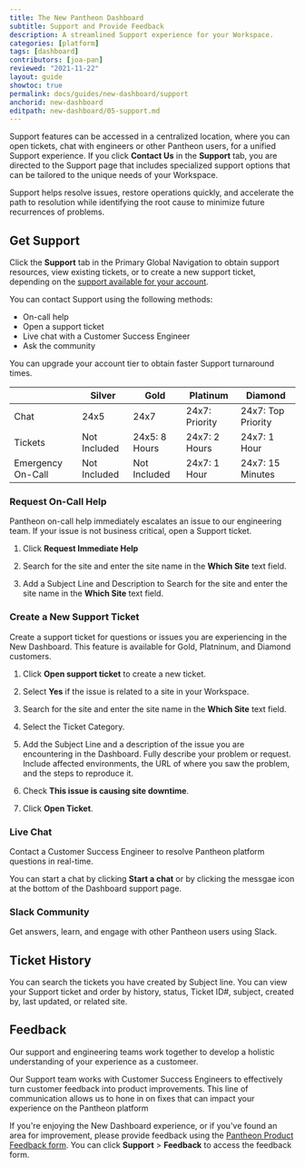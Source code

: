 ```yaml
---
title: The New Pantheon Dashboard
subtitle: Support and Provide Feedback
description: A streamlined Support experience for your Workspace.
categories: [platform]
tags: [dashboard]
contributors: [joa-pan]
reviewed: "2021-11-22"
layout: guide
showtoc: true
permalink: docs/guides/new-dashboard/support
anchorid: new-dashboard
editpath: new-dashboard/05-support.md
---
```


Support features can be accessed in a centralized location, where you can open tickets, chat with engineers or other Pantheon users, for a unified Support experience. If you click **Contact Us** in the **Support** tab, you are directed to the Support page that includes specialized support options that can be tailored to the unique needs of your Workspace. 

Support helps resolve issues, restore operations quickly, and accelerate the path to resolution while identifying the root cause to minimize future recurrences of problems.

## Get Support

Click the **Support** tab in the Primary Global Navigation to obtain support resources, view existing tickets, or to create a new support ticket, depending on the [support available for your account](/support). 

You can contact Support using the following methods:
* On-call help 
* Open a support ticket
* Live chat with a Customer Success Engineer
* Ask the community 

You can upgrade your account tier to obtain faster Support turnaround times.

||Silver| Gold| Platinum| Diamond|
|------|-----|---------|--------|--------|    
|Chat|24x5|24x7|24x7: Priority|	24x7: Top Priority|
|Tickets| Not Included |24x5: 8 Hours|	24x7: 2 Hours|	24x7: 1 Hour|
|Emergency On-Call| Not Included|Not Included|24x7: 1 Hour|24x7: 15 Minutes|


### Request On-Call Help 

Pantheon on-call help immediately escalates an issue to our engineering team. If your issue is not business critical, open a Support ticket. 

1. Click **Request Immediate Help** 

1. Search for the site and enter the site name in the **Which Site** text field.

1. Add a Subject Line and Description to Search for the site and enter the site name in the **Which Site** text field.


### Create a New Support Ticket

Create a support ticket for questions or issues you are experiencing in the New Dashboard. This feature is available for Gold, Platninum, and Diamond customers.

1. Click **Open support ticket** to create a new ticket. 

1. Select **Yes** if the issue is related to a site in your Workspace. 

1. Search for the site and enter the site name in the **Which Site** text field.

1. Select the Ticket Category.

1. Add the Subject Line and a description of the issue you are encountering in the Dashboard. Fully describe your problem or request. Include affected environments, the URL of where you saw the problem, and the steps to reproduce it.

1. Check **This issue is causing site downtime**.

1. Click **Open Ticket**.


### Live Chat

Contact a Customer Success Engineer to resolve Pantheon platform questions in real-time.

You can start a chat by clicking **Start a chat** or by clicking the messgae icon at the bottom of the Dashboard support page. 


### Slack Community 
Get answers, learn, and engage with other Pantheon users using Slack.  


## Ticket History 

You can search the tickets you have created by Subject line. You can view your Support ticket and order by history, status, Ticket ID#, subject, created by, last updated, or related site.


## Feedback

Our support and engineering teams work together to develop a holistic understanding of your experience as a customeer.

Our Support team works with Customer Success Engineers to effectively turn customer feedback into product improvements. This line of communication allows us to hone in on fixes that can impact your experience on the Pantheon platform

If you're enjoying the New Dashboard experience, or if you've found an area for improvement, please provide feedback using the [Pantheon Product Feedback form](https://forms.gle/7Ur2kdoYWrAh82ic6). You can click **Support** > **Feedback** to access the feedback form. 
